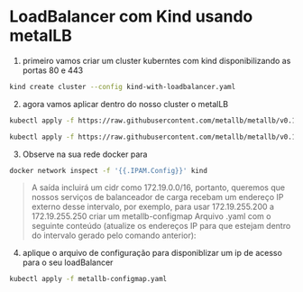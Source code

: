 # LoadBalancer com Kind usando metalLB

1. primeiro vamos criar um cluster kuberntes com kind disponibilizando as portas 80 e 443

```bash
kind create cluster --config kind-with-loadbalancer.yaml
```
2. agora vamos aplicar dentro do nosso cluster o metalLB

```bash
kubectl apply -f https://raw.githubusercontent.com/metallb/metallb/v0.12.1/manifests/namespace.yaml
```

```bash
kubectl apply -f https://raw.githubusercontent.com/metallb/metallb/v0.12.1/manifests/metallb.yaml
```

3. Observe na sua rede docker para 

```bash
docker network inspect -f '{{.IPAM.Config}}' kind
```

>A saída incluirá um cidr como 172.19.0.0/16, portanto, queremos que nossos serviços de balanceador de carga recebam um endereço IP externo desse intervalo, por exemplo, para usar 172.19.255.200 a 172.19.255.250 criar um metallb-configmap Arquivo .yaml com o seguinte conteúdo (atualize os endereços IP para que estejam dentro do intervalo gerado pelo comando anterior):

4. aplique o arquivo de configuração para disponiblizar um ip de acesso para o seu loadBalancer

```bash
kubectl apply -f metallb-configmap.yaml
```